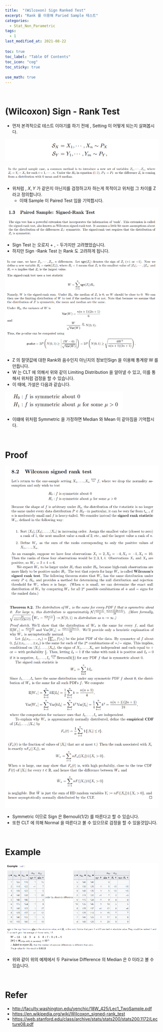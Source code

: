 ```yaml
---
title:  "(Wilcoxon) Sign Ranked Test"
excerpt: "Rank 를 이용해 Paried Sample 테스트"
categories:
  - Stat_Non_Parametric
tags:
  - 1
last_modified_at: 2021-08-22

toc: true
toc_label: "Table Of Contents"
toc_icon: "cog"
toc_sticky: true

use_math: true
---
```


<br>

# (Wilcoxon) Sign - Rank Test

- 먼저 본격적으로 테스트 이야기를 하기 전에 , Setting 이 어떻게 되는지 살펴봅시다.

![png](/assets/images/Stat/46_4.png)

![png](/assets/images/Stat/46_3.png)

- 위처럼 , $X,Y$ 가 같은지 아닌지를 검정하고자 하는게 목적이고 위처럼 그 차이를 Z 라고 정의합니다.
  - 이때 Sample 이 Paired Test 임을 기억합시다.

![png](/assets/images/Stat/46_1.png)

- Sign Test 는 오로지 + , - 두가지만 고려했었습니다.
- 하지만 Sign -Rank Test 는 Rank 도 고려하게 됩니다.

![png](/assets/images/Stat/46_2.png)

- Z 의 절댓값에 대한 Rank와 음수인지 아닌지의 정보인Sign 을 이용해 통계량 W 를 만듭니다.  
- W 는 CLT 에 의해서 위와 같이 Limiting Distribution 을 알아낼 수 있고, 이를 통해서 위처럼 검정을 할 수 있습니다.
- 이 때에, 가설은 다음과 같습니다.

![png](/assets/images/Stat/46_8.png)

- 이떄에 위처럼 Symmetric 을 가정하면 Median 와 Mean 이 같아짐을 기억합시다. 

<br>

# Proof

![png](/assets/images/Stat/46_6.png)

![png](/assets/images/Stat/46_7.png)

- Symmetric 이므로 Sign 은 Bernouli(1/2) 를 따른다고 할 수 있습니다.
- 또한 CLT 에 의해 Normal 을 따른다고 볼 수 있으므로 검정을 할 수 있을것입니다.

<br>

# Example

![png](/assets/images/Stat/46_9.png)

- 위와 같이 위의 예제에서 두 Pairwise Difference 의 Median 은 0 이라고 볼 수 있습니다.

<br>

# Refer

- http://faculty.washington.edu/yenchic/18W_425/Lec1_TwoSample.pdf
- https://en.wikipedia.org/wiki/Wilcoxon_signed-rank_test
- https://web.stanford.edu/class/archive/stats/stats200/stats200.1172/Lecture08.pdf



